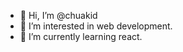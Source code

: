 - 👋 Hi, I’m @chuakid
- 👀 I’m interested in web development.
- 🌱 I’m currently learning react.
<!--- 
- 💞️ I’m looking to collaborate on ...
- 📫 How to reach me ... 
--->

<!---
chuakid/chuakid is a ✨ special ✨ repository because its `README.md` (this file) appears on your GitHub profile.
You can click the Preview link to take a look at your changes.
--->
